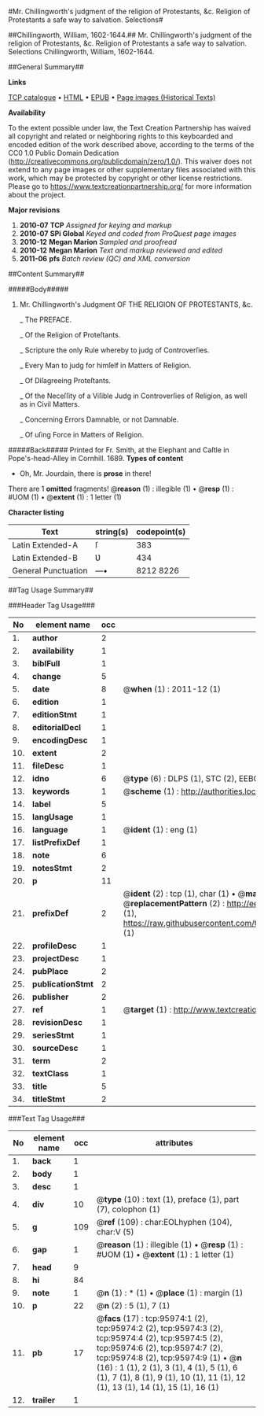 #Mr. Chillingworth's judgment of the religion of Protestants, &c. Religion of Protestants a safe way to salvation. Selections#

##Chillingworth, William, 1602-1644.##
Mr. Chillingworth's judgment of the religion of Protestants, &c.
Religion of Protestants a safe way to salvation. Selections
Chillingworth, William, 1602-1644.

##General Summary##

**Links**

[TCP catalogue](http://www.ota.ox.ac.uk/tcp/)  • 
[HTML](http://tei.it.ox.ac.uk/tcp/Texts-HTML/free/A32/A32853.html)  • 
[EPUB](http://tei.it.ox.ac.uk/tcp/Texts-EPUB/free/A32/A32853.epub) • 
[Page images (Historical Texts)](https://historicaltexts.jisc.ac.uk/eebo-12952466e)

**Availability**

To the extent possible under law, the Text Creation Partnership has waived all copyright and related or neighboring rights to this keyboarded and encoded edition of the work described above, according to the terms of the CC0 1.0 Public Domain Dedication (http://creativecommons.org/publicdomain/zero/1.0/). This waiver does not extend to any page images or other supplementary files associated with this work, which may be protected by copyright or other license restrictions. Please go to https://www.textcreationpartnership.org/ for more information about the project.

**Major revisions**

1. __2010-07__ __TCP__ *Assigned for keying and markup*
1. __2010-07__ __SPi Global__ *Keyed and coded from ProQuest page images*
1. __2010-12__ __Megan Marion__ *Sampled and proofread*
1. __2010-12__ __Megan Marion__ *Text and markup reviewed and edited*
1. __2011-06__ __pfs__ *Batch review (QC) and XML conversion*

##Content Summary##

#####Body#####

1. Mr. Chillingworth's Judgment OF THE RELIGION OF PROTESTANTS, &c.

    _ The PREFACE.

    _ Of the Religion of Proteſtants.

    _ Scripture the only Rule whereby to judg of Controverſies.

    _ Every Man to judg for himſelf in Matters of Religion.

    _ Of Diſagreeing Proteſtants.

    _ Of the Neceſſity of a Viſible Judg in Controverſies of Religion, as well as in Civil Matters.

    _ Concerning Errors Damnable, or not Damnable.

    _ Of uſing Force in Matters of Religion.

#####Back#####
Printed for Fr. Smith, at the Elephant and Caſtle in Pope's-head-Alley in Cornhill. 1689.
**Types of content**

  * Oh, Mr. Jourdain, there is **prose** in there!

There are 1 **omitted** fragments! 
 @__reason__ (1) : illegible (1)  •  @__resp__ (1) : #UOM (1)  •  @__extent__ (1) : 1 letter (1)

**Character listing**


|Text|string(s)|codepoint(s)|
|---|---|---|
|Latin Extended-A|ſ|383|
|Latin Extended-B|Ʋ|434|
|General Punctuation|—•|8212 8226|

##Tag Usage Summary##

###Header Tag Usage###

|No|element name|occ|attributes|
|---|---|---|---|
|1.|__author__|2||
|2.|__availability__|1||
|3.|__biblFull__|1||
|4.|__change__|5||
|5.|__date__|8| @__when__ (1) : 2011-12 (1)|
|6.|__edition__|1||
|7.|__editionStmt__|1||
|8.|__editorialDecl__|1||
|9.|__encodingDesc__|1||
|10.|__extent__|2||
|11.|__fileDesc__|1||
|12.|__idno__|6| @__type__ (6) : DLPS (1), STC (2), EEBO-CITATION (1), OCLC (1), VID (1)|
|13.|__keywords__|1| @__scheme__ (1) : http://authorities.loc.gov/ (1)|
|14.|__label__|5||
|15.|__langUsage__|1||
|16.|__language__|1| @__ident__ (1) : eng (1)|
|17.|__listPrefixDef__|1||
|18.|__note__|6||
|19.|__notesStmt__|2||
|20.|__p__|11||
|21.|__prefixDef__|2| @__ident__ (2) : tcp (1), char (1)  •  @__matchPattern__ (2) : ([0-9\-]+):([0-9IVX]+) (1), (.+) (1)  •  @__replacementPattern__ (2) : http://eebo.chadwyck.com/downloadtiff?vid=$1&page=$2 (1), https://raw.githubusercontent.com/textcreationpartnership/Texts/master/tcpchars.xml#$1 (1)|
|22.|__profileDesc__|1||
|23.|__projectDesc__|1||
|24.|__pubPlace__|2||
|25.|__publicationStmt__|2||
|26.|__publisher__|2||
|27.|__ref__|1| @__target__ (1) : http://www.textcreationpartnership.org/docs/. (1)|
|28.|__revisionDesc__|1||
|29.|__seriesStmt__|1||
|30.|__sourceDesc__|1||
|31.|__term__|2||
|32.|__textClass__|1||
|33.|__title__|5||
|34.|__titleStmt__|2||


###Text Tag Usage###

|No|element name|occ|attributes|
|---|---|---|---|
|1.|__back__|1||
|2.|__body__|1||
|3.|__desc__|1||
|4.|__div__|10| @__type__ (10) : text (1), preface (1), part (7), colophon (1)|
|5.|__g__|109| @__ref__ (109) : char:EOLhyphen (104), char:V (5)|
|6.|__gap__|1| @__reason__ (1) : illegible (1)  •  @__resp__ (1) : #UOM (1)  •  @__extent__ (1) : 1 letter (1)|
|7.|__head__|9||
|8.|__hi__|84||
|9.|__note__|1| @__n__ (1) : * (1)  •  @__place__ (1) : margin (1)|
|10.|__p__|22| @__n__ (2) : 5 (1), 7 (1)|
|11.|__pb__|17| @__facs__ (17) : tcp:95974:1 (2), tcp:95974:2 (2), tcp:95974:3 (2), tcp:95974:4 (2), tcp:95974:5 (2), tcp:95974:6 (2), tcp:95974:7 (2), tcp:95974:8 (2), tcp:95974:9 (1)  •  @__n__ (16) : 1 (1), 2 (1), 3 (1), 4 (1), 5 (1), 6 (1), 7 (1), 8 (1), 9 (1), 10 (1), 11 (1), 12 (1), 13 (1), 14 (1), 15 (1), 16 (1)|
|12.|__trailer__|1||
